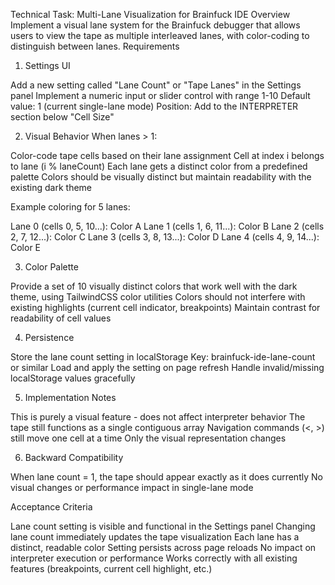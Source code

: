 Technical Task: Multi-Lane Visualization for Brainfuck IDE
Overview
Implement a visual lane system for the Brainfuck debugger that allows users to view the tape as multiple interleaved lanes, with color-coding to distinguish between lanes.
Requirements
1. Settings UI

Add a new setting called "Lane Count" or "Tape Lanes" in the Settings panel
Implement a numeric input or slider control with range 1-10
Default value: 1 (current single-lane mode)
Position: Add to the INTERPRETER section below "Cell Size"

2. Visual Behavior
   When lanes > 1:

Color-code tape cells based on their lane assignment
Cell at index i belongs to lane (i % laneCount)
Each lane gets a distinct color from a predefined palette
Colors should be visually distinct but maintain readability with the existing dark theme

Example coloring for 5 lanes:

Lane 0 (cells 0, 5, 10...): Color A
Lane 1 (cells 1, 6, 11...): Color B
Lane 2 (cells 2, 7, 12...): Color C
Lane 3 (cells 3, 8, 13...): Color D
Lane 4 (cells 4, 9, 14...): Color E

3. Color Palette

Provide a set of 10 visually distinct colors that work well with the dark theme, using TailwindCSS color utilities
Colors should not interfere with existing highlights (current cell indicator, breakpoints)
Maintain contrast for readability of cell values

4. Persistence

Store the lane count setting in localStorage
Key: brainfuck-ide-lane-count or similar
Load and apply the setting on page refresh
Handle invalid/missing localStorage values gracefully

5. Implementation Notes

This is purely a visual feature - does not affect interpreter behavior
The tape still functions as a single contiguous array
Navigation commands (<, >) still move one cell at a time
Only the visual representation changes

6. Backward Compatibility

When lane count = 1, the tape should appear exactly as it does currently
No visual changes or performance impact in single-lane mode

Acceptance Criteria

Lane count setting is visible and functional in the Settings panel
Changing lane count immediately updates the tape visualization
Each lane has a distinct, readable color
Setting persists across page reloads
No impact on interpreter execution or performance
Works correctly with all existing features (breakpoints, current cell highlight, etc.)